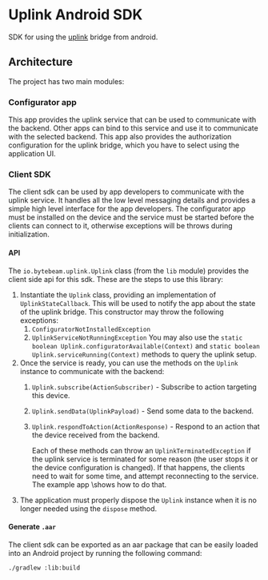 # Uplink Android SDK

SDK for using the [uplink](https://github.com/bytebeamio/uplink) bridge from android.

## Architecture

The project has two main modules:

### Configurator app

This app provides the uplink service that can be used to communicate with the backend. Other apps can
bind to this service and use it to communicate with the selected backend. This app also provides the authorization
configuration for the uplink bridge, which you have to select using the application UI.

### Client SDK

The client sdk can be used by app developers to communicate with the uplink service. It handles all the low level
messaging details and provides a simple high level interface for the app developers. The configurator app must be
installed on the device and the service must be started before the clients can connect to it, otherwise exceptions
will be throws during initialization.

#### API

The `io.bytebeam.uplink.Uplink` class (from the `lib` module) provides the client side api for this sdk. These are the
steps to use this library:

1. Instantiate the `Uplink` class, providing an implementation of `UplinkStateCallback`. This will be used to
   notify the app about the state of the uplink bridge. This constructor may throw the following exceptions:
   1. `ConfiguratorNotInstalledException`
   2. `UplinkServiceNotRunningException`
   You may also use the `static boolean Uplink.configuratorAvailable(Context)` and `static boolean Uplink.serviceRunning(Context)`
   methods to query the uplink setup.
2. Once the service is ready, you can use the methods on the `Uplink` instance to communicate with the backend:
    1. `Uplink.subscribe(ActionSubscriber)` - Subscribe to action targeting this device.
    2. `Uplink.sendData(UplinkPayload)` - Send some data to the backend.
    3. `Uplink.respondToAction(ActionResponse)` - Respond to an action that the device received from the backend.

       Each of these methods can throw an `UplinkTerminatedException` if the uplink service is terminated for some
       reason (the user stops it or the device configuration is changed).
       If that happens, the clients need to wait for some time, and attempt reconnecting to the service. The example app \shows how to do that.
3. The application must properly dispose the `Uplink` instance when it is no longer needed using the `dispose` method.

#### Generate `.aar`

The client sdk can be exported as an aar package that can be easily loaded into an Android project by running the
following command:

```sh
./gradlew :lib:build
```
